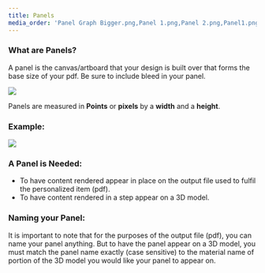 ```yaml
---
title: Panels
media_order: 'Panel Graph Bigger.png,Panel 1.png,Panel 2.png,Panel1.png'
---
```


### What are Panels? 

A panel is the canvas/artboard that your design is built over that forms the base size of your pdf.
Be sure to include bleed in your panel.   

![](https://help.spiff.com.au/user/pages/04.Spiff-Concepts/03.workflows/01.workflow-details/02.panels/Panel1.png)

Panels are measured in **Points** or **pixels** by a **width** and a **height**. 
  
### Example:
![](https://help.spiff.com.au/user/pages/04.Spiff-Concepts/03.workflows/01.workflow-details/02.panels/Panel%20Graph%20Bigger.png)

### A Panel is Needed:
- To have content rendered appear in place on the output file used to fulfil the personalized item (pdf).
- To have content rendered in a step appear on a 3D model.

### Naming your Panel:
It is important to note that for the purposes of the output file (pdf), you can name your panel anything. But to have the panel appear on a 3D model, you must match the panel name exactly (case sensitive) to the material name of portion of the 3D model you would like your panel to appear on.
